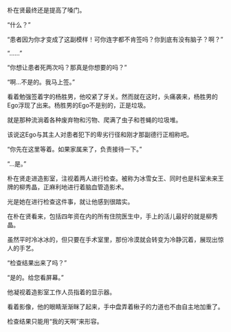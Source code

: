 朴在贤最终还是提高了嗓门。

“什么？”

“患者因为你才变成了这副模样！可你连字都不肯签吗？你到底有没有脑子？啊？”

“……”

“你想让患者死两次吗？那真是你想要的吗？”

“啊…不是的。我马上签。”

看着勉强签着字的杨胜男，他咬紧了牙关。然而就在这时，头痛袭来，杨胜男的Ego浮现了出来。杨胜男的Ego不是别的，正是垃圾。

就是那种流淌着各种废弃物和污物、爬满了虫子和苍蝇的垃圾堆。

该说这Ego与其主人对患者犯下的卑劣行径和刚才那副德行正相称吧。

“你先在这里等着。如果家属来了，负责接待一下。”

“…是。”

朴在贤走进造影室，注视着两人进行检查。被称为冰雪女王、同时也是科室未来王牌的柳秀晶，正麻利地进行着脑血管造影术。

光是她在进行检查这件事，就让他感到很踏实。

在朴在贤看来，包括四年资在内的所有住院医生中，手上的活儿最好的就是柳秀晶。

虽然平时冷冰冰的，但只要在手术室里，那份冷漠就会转变为冷静沉着，展现出惊人的手艺。

“检查结果出来了吗？”

“是的。给您看屏幕。”

他凝视着造影室工作人员指着的显示器。

看着影像，他的眼睛渐渐眯了起来，手中盘弄着楸子的力道也不由自主地加重了。

检查结果只能用“我的天啊”来形容。